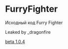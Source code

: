 # FurryFighter
Исходный код Furry Fighter

Leaked by _dragonfire

[beta 1.0.4](https://github.com/DLeaksss/FurryFighter/releases/tag/beta1.0.4)
